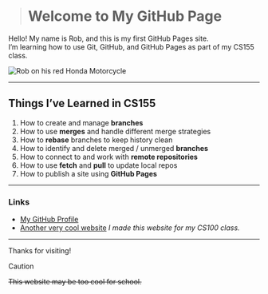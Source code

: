 > # Welcome to My GitHub Page 

Hello! My name is Rob, and this is my first GitHub Pages site.  
I’m learning how to use Git, GitHub, and GitHub Pages as part of my CS155 class.  

![Rob on his red Honda Motorcycle](/rob_motorcycle.jpg)

---

## Things I’ve Learned in **CS155**
1. How to create and manage **branches**  
2. How to use **merges** and handle different merge strategies  
3. How to **rebase** branches to keep history clean  
4. How to identify and delete merged / unmerged **branches**  
5. How to connect to and work with **remote repositories**  
6. How to use **fetch** and **pull** to update local repos  
7. How to publish a site using **GitHub Pages**  

---

### Links
- [My GitHub Profile](https://github.com/robza)   
- [Another very cool website](https://rob-gonzalez38.github.io/CS100-Website/)
  *I made this website for my CS100 class.*
  
---

Thanks for visiting!  

> [!CAUTION]
> ~~This website may be too cool for school.~~
